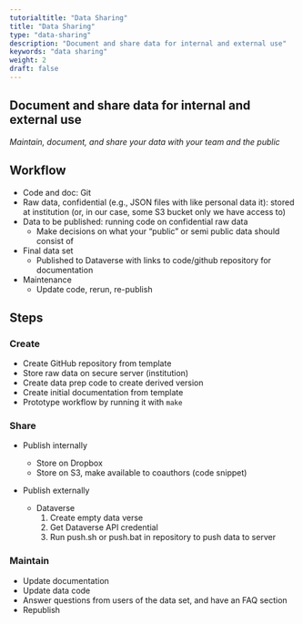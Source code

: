 ```yaml
---
tutorialtitle: "Data Sharing"
title: "Data Sharing"
type: "data-sharing"
description: "Document and share data for internal and external use"
keywords: "data sharing"
weight: 2
draft: false
---
```


## Document and share data for internal and external use

*Maintain, document, and share your data with your team and the public*

## Workflow

- Code and doc: Git
- Raw data, confidential (e.g., JSON files with like personal data it): stored at institution (or, in our case, some S3 bucket only we have access to)
- Data to be published: running code on confidential raw data
    - Make decisions on what your “public” or semi public data should consist of
- Final data set
    - Published to Dataverse with links to code/github repository for documentation
- Maintenance
    - Update code, rerun, re-publish

## Steps

### Create

- Create GitHub repository from template
- Store raw data on secure server (institution)
- Create data prep code to create derived version
- Create initial documentation from template
- Prototype workflow by running it with `make`

### Share

- Publish internally
  - Store on Dropbox
  - Store on S3, make available to coauthors (code snippet)

- Publish externally
  - Dataverse
    1. Create empty data verse
    2. Get Dataverse API credential
    3. Run push.sh or push.bat in repository to push data to server

### Maintain

- Update documentation
- Update data code
- Answer questions from users of the data set, and have an FAQ section
- Republish
